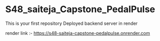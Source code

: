 # S48_saiteja_Capstone_PedalPulse
This is your first repository
Deployed backend server in render

render link :- https://s48-saiteja-capstone-pedalpulse.onrender.com